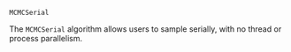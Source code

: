 ```
MCMCSerial
```

The `MCMCSerial` algorithm allows users to sample serially, with no thread or process parallelism.
